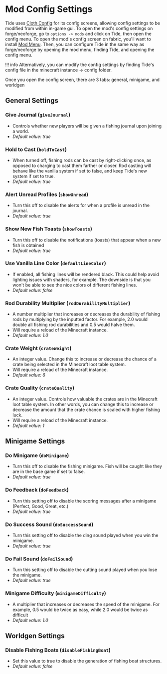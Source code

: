 # Mod Config Settings

Tide uses [Cloth Config](https://modrinth.com/mod/cloth-config) for its config screens, allowing config settings to be modified from within in-game gui. To open the mod's config settings on forge/neoforge, go to `options -> mods` and click on Tide, then open the config menu. To open the mod's config screen on fabric, you'll want to install [Mod Menu](https://modrinth.com/mod/modmenu). Then, you can configure Tide in the same way as forge/neoforge by opening the mod menu, finding Tide, and opening the config menu.

!!! info
    Alternatively, you can modify the config settings by finding Tide's config file in the minecraft instance -> config folder.

Once you open the config screen, there are 3 tabs: general, minigame, and worldgen

## General Settings

### Give Journal (`giveJournal`)

- Controls whether new players will be given a fishing journal upon joining a world.
- _Default value: true_

### Hold to Cast (`holdToCast`)

- When turned off, fishing rods can be cast by right-clicking once, as opposed to charging to cast them farther or closer. Rod casting will behave like the vanilla system if set to false, and keep Tide's new system if set to true.
- _Default value: true_

### Alert Unread Profiles (`showUnread`)

- Turn this off to disable the alerts for when a profile is unread in the journal.
- _Default value: true_

### Show New Fish Toasts (`showToasts`)

- Turn this off to disable the notifications (toasts) that appear when a new fish is obtained
- _Default value: true_

### Use Vanilla Line Color (`defaultLineColor`)

- If enabled, all fishing lines will be rendered black. This could help avoid lighting issues with shaders, for example. The downside is that you won't be able to see the nice colors of different fishing lines.
- _Default value: false_

### Rod Durability Multiplier (`rodDurabilityMultiplier`)

- A number multiplier that increases or decreases the durability of fishing rods by multiplying by the inputted factor. For example, 2.0 would double all fishing rod durabilities and 0.5 would halve them.
- Will require a reload of the Minecraft instance.
- _Default value: 1.0_

### Crate Weight (`crateWeight`)

- An integer value. Change this to increase or decrease the chance of a crate being selected in the Minecraft loot table system.
- Will require a reload of the Minecraft instance.
- _Default value: 6_

### Crate Quality (`crateQuality`)

- An integer value. Controls how valuable the crates are in the Minecraft loot table system. In other words, you can change this to increase or decrease the amount that the crate chance is scaled with higher fishing luck.
- Will require a reload of the Minecraft instance.
- _Default value: 1_

## Minigame Settings

### Do Minigame (`doMinigame`)

- Turn this off to disable the fishing minigame. Fish will be caught like they are in the base game if set to false.
- _Default value: true_

### Do Feedback (`doFeedback`)

- Turn this setting off to disable the scoring messages after a minigame (Perfect, Good, Great, etc.)
- _Default value: true_

### Do Success Sound (`doSuccessSound`)

- Turn this setting off to disable the ding sound played when you win the minigame.
- _Default value: true_

### Do Fail Sound (`doFailSound`)

- Turn this setting off to disable the cutting sound played when you lose the minigame.
- _Default value: true_

### Minigame Difficulty (`minigameDifficulty`)

- A multiplier that increases or decreases the speed of the minigame. For example, 0.5 would be twice as easy, while 2.0 would be twice as difficult
- _Default value: 1.0_

## Worldgen Settings

### Disable Fishing Boats (`disableFishingBoat`)

- Set this value to true to disable the generation of fishing boat structures.
- _Default value: false_